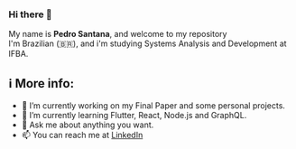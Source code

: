 ### Hi there 👋
My name is <b>Pedro Santana</b>, and welcome to my repository<br/>
I'm Brazilian (🇧🇷), and i'm studying Systems Analysis and Development at IFBA.

## ℹ️ More info:
- 🔭 I’m currently working on my Final Paper and some personal projects.
- 🌱 I’m currently learning Flutter, React, Node.js and GraphQL.
- 💬 Ask me about anything you want.
- 📫 You can reach me at [LinkedIn](https://www.linkedin.com/in/pedroaes/)
<!--

<details open>
  <summary>📈 <strong>Some stats:</strong></summary>
  <table width="100%">
    <tr>
      <td width="54%">
        <img alt="Pedro github stats" width="100%" src="https://github-readme-stats.vercel.app/api?username=PedroAES&show_icons=true" />
      </td>
      <td width="46%">
        <img alt="Pedro github top langs" width="100%" src="https://github-readme-stats.vercel.app/api/top-langs/?username=PedroAES&layout=compact" />
      </td>
    </tr>
  </table>
  <img src="https://visitor-badge.glitch.me/badge?page_id=PedroAES" alt="Visitors counter badge" />
</details>

**PedroAES/pedroaes** is a ✨ _special_ ✨ repository because its `README.md` (this file) appears on your GitHub profile.

Here are some ideas to get you started:

- 🔭 I’m currently working on ...
- 🌱 I’m currently learning ...
- 👯 I’m looking to collaborate on ...
- 🤔 I’m looking for help with ...
- 💬 Ask me about ...
- 📫 How to reach me: ...
- 😄 Pronouns: ...
- ⚡ Fun fact: ...
-->
